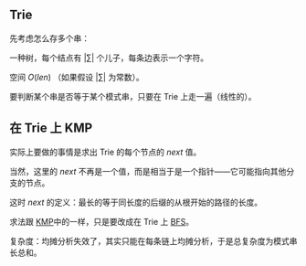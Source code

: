 ## Trie

先考虑怎么存多个串：

一种树，每个结点有 $|∑|$ 个儿子，每条边表示一个字符。

空间 $O(len)$ （如果假设 $|∑|$ 为常数）。

要判断某个串是否等于某个模式串，只要在 Trie 上走一遍（线性的）。

## 在 Trie 上 KMP

实际上要做的事情是求出 Trie 的每个节点的 $next$ 值。

当然，这里的 $next$ 不再是一个值，而是相当于是一个指针——它可能指向其他分支的节点。

这时 $next$ 的定义：最长的等于同长度的后缀的从根开始的路径的长度。

求法跟 [KMP](/string/prefix-function/#knuth-morris-pratt)中的一样，只是要改成在 Trie 上 [BFS](/search/bfs)。

复杂度：均摊分析失效了，其实只能在每条链上均摊分析，于是总复杂度为模式串长总和。
